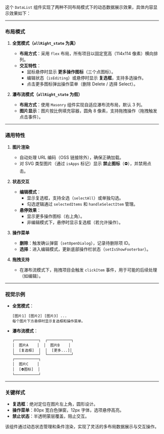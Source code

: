 这个 `DataList` 组件实现了两种不同布局模式下的动态数据展示效果，具体内容显示效果如下：

---

### **布局模式**
1. **全宽模式（`allRight_state` 为真）**
   - **布局方式**：采用 `flex` 布局，所有项目以固定宽高（114x114 像素）横向排列。
   - **交互特性**：
     - 鼠标悬停时显示 **更多操作图标**（三个点图标）。
     - 编辑状态（`isEditing`）或悬停时显示 **复选框**，支持多选操作。
     - 点击更多图标弹出操作菜单（删除 Delete / 选择 Select）。

2. **瀑布流模式（`allRight_state` 为假）**
   - **布局方式**：使用 `Masonry` 组件实现自适应瀑布流布局，默认 3 列。
   - **图片显示**：图片按比例填充容器，圆角 8 像素，支持拖拽操作（拖拽触发点击事件）。

---

### **通用特性**
1. **图片渲染**
   - 自动处理 URL 编码（OSS 链接除外），确保正确加载。
   - 对 SVG 类型图片（通过 `isApps` 标记）显示 **禁止图标**（⛔），并禁用点击。

2. **状态交互**
   - **编辑模式**：
     - 显示复选框，支持全选（`selectAll`）或单独勾选。
     - 勾选逻辑通过 `selectedItems` 和 `handleSelectItem` 管理。
   - **悬停效果**：
     - 显示更多操作图标（右上角）。
     - 非编辑模式下，悬停时显示复选框（若允许操作）。

3. **操作菜单**
   - **删除**：触发确认弹窗（`setOpenDialog`），记录待删除项 ID。
   - **选择**：进入编辑模式，更新底部操作栏状态（`setIsShowFooterbar`）。

4. **拖拽支持**
   - 在瀑布流模式下，拖拽项目会触发 `clickItem` 事件，用于可能的后续处理（如编辑）。

---

### **视觉示例**
- **全宽模式**：
  ```
  [图片1] [图片2] [图片3] ...
  每个图片下方悬停时显示复选框和操作菜单。
  ```

- **瀑布流模式**：
  ```
  ┌───────────┐  ┌───────────┐
  │  图片A    │  │  图片B    │
  │  [复选框]  │  │  [更多...]│
  └───────────┘  └───────────┘
  ┌───────────┐
  │  图片C    │
  │  [⛔图标]  │
  └───────────┘
  ```

---

### **关键样式**
- **复选框**：绝对定位在图片左上角，圆形设计。
- **操作菜单**：80px 宽白色弹窗，12px 字体，选项悬停高亮。
- **禁止状态**：半透明蒙层覆盖，阻止交互。

该组件通过动态状态管理和条件渲染，实现了灵活的多布局数据展示与交互操作。
